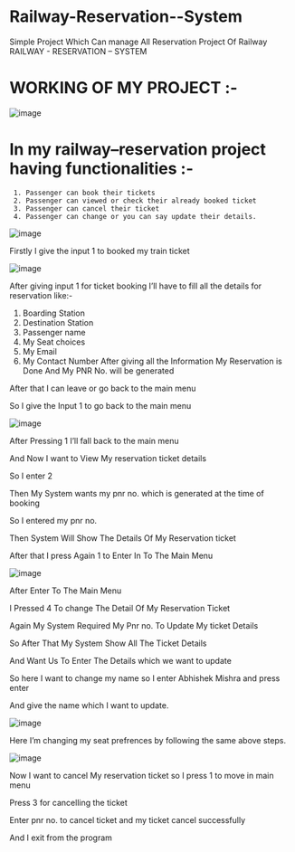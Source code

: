 # Railway-Reservation--System
Simple Project Which Can manage All Reservation Project Of Railway
RAILWAY - RESERVATION – SYSTEM







# WORKING OF MY PROJECT  :-

 ![image](https://user-images.githubusercontent.com/50981076/79985172-d7acb600-84c7-11ea-9120-ceb13aa308df.png)
 
# In my railway–reservation project having functionalities :-
     1.	Passenger can book their tickets
     2.	Passenger can viewed or check their already booked ticket 
     3.	Passenger can cancel their ticket 
     4.	Passenger can change or you can say update their details.

![image](https://user-images.githubusercontent.com/50981076/79985217-e7c49580-84c7-11ea-90c1-a6152260e791.png)
 
Firstly I give the input 1 to booked my train ticket 

![image](https://user-images.githubusercontent.com/50981076/79985244-ef843a00-84c7-11ea-92ad-91282380a497.png)

After giving input 1 for ticket booking I’ll have to fill all the details for reservation like:-
1. Boarding Station
2. Destination Station 
3. Passenger name 
4. My Seat choices
5. My Email
6. My Contact Number 
After giving all the Information My Reservation is Done And My PNR No. will be generated 

After that I can leave or go back to the main menu 

So I give the Input 1 to go back to the main menu 

![image](https://user-images.githubusercontent.com/50981076/79985270-f90da200-84c7-11ea-8004-198e92f86de9.png)
 
After Pressing 1 I’ll fall back to the main menu 

And Now I want to View My reservation ticket details

So I enter 2 

Then My System wants my pnr no. which is generated at the time of booking 

So I entered my pnr no.

Then System Will Show The Details Of My Reservation ticket

After that I press Again 1 to Enter In To The Main Menu 


![image](https://user-images.githubusercontent.com/50981076/79985289-ff038300-84c7-11ea-89dc-9d839ad32a9c.png)
 
After Enter To The Main Menu 

I Pressed 4 To change The Detail Of My Reservation Ticket 

Again My System Required My Pnr no. To Update My ticket Details 

So After That My System Show All The Ticket Details 

And Want Us To Enter The Details which we want to update 

So here I want to change my name so I enter Abhishek Mishra and press enter 

And give the name which I want to update.

![image](https://user-images.githubusercontent.com/50981076/79985314-09258180-84c8-11ea-9a93-84b55027be57.png)

Here I’m changing my seat prefrences by following the same above steps.

![image](https://user-images.githubusercontent.com/50981076/79985327-0f1b6280-84c8-11ea-8313-5814b29dc73b.png)

Now I want to cancel My reservation ticket so I press 1 to move in main menu 

Press 3 for cancelling the ticket

Enter pnr no. to cancel ticket and my ticket cancel successfully 

And I exit from the program 
